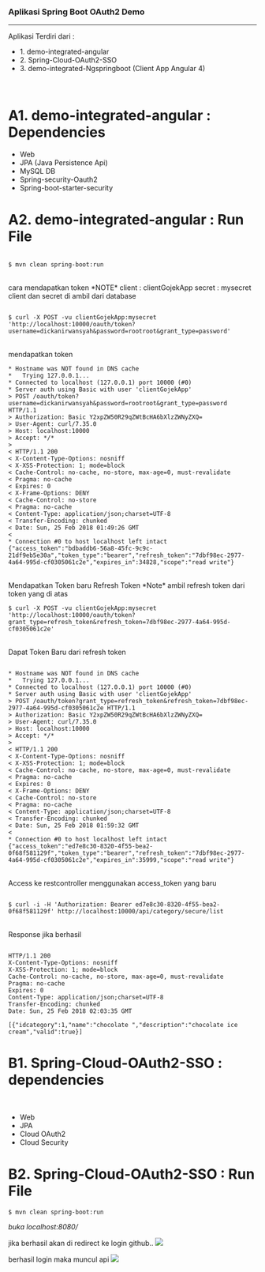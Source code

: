 <h3>Aplikasi Spring Boot OAuth2 Demo</h3>
<hr/>
Aplikasi Terdiri dari :
<ul>
<li>1. demo-integrated-angular</li>
<li>2. Spring-Cloud-OAuth2-SSO</li>
<li>3. demo-integrated-Ngspringboot (Client App Angular 4)</li>
</ul>
<br/>

# A1. demo-integrated-angular : Dependencies
 
<ul>
<li>Web</li>
<li>JPA (Java Persistence Api)</li>
<li>MySQL DB</li>
<li>Spring-security-Oauth2</li>
<li>Spring-boot-starter-security</li>
</ul>

# A2. demo-integrated-angular : Run File

```

$ mvn clean spring-boot:run
```

<br/>
cara mendapatkan token
*NOTE*
client : clientGojekApp
secret : mysecret
client dan secret di ambil dari database 
<br/>


```

$ curl -X POST -vu clientGojekApp:mysecret 'http://localhost:10000/oauth/token?username=dickanirwansyah&password=rootroot&grant_type=password'
```

<br/>
mendapatkan token
<br/>


```
* Hostname was NOT found in DNS cache
*   Trying 127.0.0.1...
* Connected to localhost (127.0.0.1) port 10000 (#0)
* Server auth using Basic with user 'clientGojekApp'
> POST /oauth/token?username=dickanirwansyah&password=rootroot&grant_type=password HTTP/1.1
> Authorization: Basic Y2xpZW50R29qZWtBcHA6bXlzZWNyZXQ=
> User-Agent: curl/7.35.0
> Host: localhost:10000
> Accept: */*
> 
< HTTP/1.1 200 
< X-Content-Type-Options: nosniff
< X-XSS-Protection: 1; mode=block
< Cache-Control: no-cache, no-store, max-age=0, must-revalidate
< Pragma: no-cache
< Expires: 0
< X-Frame-Options: DENY
< Cache-Control: no-store
< Pragma: no-cache
< Content-Type: application/json;charset=UTF-8
< Transfer-Encoding: chunked
< Date: Sun, 25 Feb 2018 01:49:26 GMT
< 
* Connection #0 to host localhost left intact
{"access_token":"bdbaddb6-56a8-45fc-9c9c-21df9eb5e30a","token_type":"bearer","refresh_token":"7dbf98ec-2977-4a64-995d-cf0305061c2e","expires_in":34828,"scope":"read write"}
```

<br/>
Mendapatkan Token baru Refresh Token
*Note*
ambil refresh token dari token yang di atas
<br/>


```
$ curl -X POST -vu clientGojekApp:mysecret 'http://localhost:10000/oauth/token?grant_type=refresh_token&refresh_token=7dbf98ec-2977-4a64-995d-cf0305061c2e'
```


<br/>
Dapat Token Baru dari refresh token
<br/>


```

* Hostname was NOT found in DNS cache
*   Trying 127.0.0.1...
* Connected to localhost (127.0.0.1) port 10000 (#0)
* Server auth using Basic with user 'clientGojekApp'
> POST /oauth/token?grant_type=refresh_token&refresh_token=7dbf98ec-2977-4a64-995d-cf0305061c2e HTTP/1.1
> Authorization: Basic Y2xpZW50R29qZWtBcHA6bXlzZWNyZXQ=
> User-Agent: curl/7.35.0
> Host: localhost:10000
> Accept: */*
> 
< HTTP/1.1 200 
< X-Content-Type-Options: nosniff
< X-XSS-Protection: 1; mode=block
< Cache-Control: no-cache, no-store, max-age=0, must-revalidate
< Pragma: no-cache
< Expires: 0
< X-Frame-Options: DENY
< Cache-Control: no-store
< Pragma: no-cache
< Content-Type: application/json;charset=UTF-8
< Transfer-Encoding: chunked
< Date: Sun, 25 Feb 2018 01:59:32 GMT
< 
* Connection #0 to host localhost left intact
{"access_token":"ed7e8c30-8320-4f55-bea2-0f68f581129f","token_type":"bearer","refresh_token":"7dbf98ec-2977-4a64-995d-cf0305061c2e","expires_in":35999,"scope":"read write"}
```

<br/>
Access ke restcontroller menggunakan access_token yang baru
<br/>

```

$ curl -i -H 'Authorization: Bearer ed7e8c30-8320-4f55-bea2-0f68f581129f' http://localhost:10000/api/category/secure/list
```


<br/>
Response jika berhasil
<br/>


```

HTTP/1.1 200 
X-Content-Type-Options: nosniff
X-XSS-Protection: 1; mode=block
Cache-Control: no-cache, no-store, max-age=0, must-revalidate
Pragma: no-cache
Expires: 0
Content-Type: application/json;charset=UTF-8
Transfer-Encoding: chunked
Date: Sun, 25 Feb 2018 02:03:35 GMT

[{"idcategory":1,"name":"chocolate ","description":"chocolate ice cream","valid":true}]
```

# B1. Spring-Cloud-OAuth2-SSO : dependencies

<br/>
<ul>
<li>Web</li>
<li>JPA</li>
<li>Cloud OAuth2</li>
<li>Cloud Security</li>
</ul>

# B2. Spring-Cloud-OAuth2-SSO : Run File

```
$ mvn clean spring-boot:run
```

*buka localhost:8080/*


jika berhasil akan di redirect ke login github..
<img src="https://i.imgur.com/6tCVXwa.png"/>


berhasil login maka muncul api
<img src="https://i.imgur.com/dMa4KNP.png"/>
